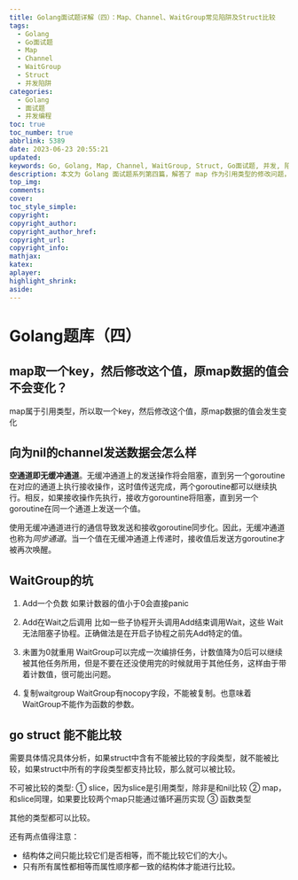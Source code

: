 ```yaml
---
title: Golang面试题详解（四）：Map、Channel、WaitGroup常见陷阱及Struct比较
tags:
  - Golang
  - Go面试题
  - Map
  - Channel
  - WaitGroup
  - Struct
  - 并发陷阱
categories:
  - Golang
  - 面试题
  - 并发编程
toc: true
toc_number: true
abbrlink: 5389
date: 2023-06-23 20:55:21
updated:
keywords: Go, Golang, Map, Channel, WaitGroup, Struct, Go面试题, 并发, 陷阱, 引用类型
description: 本文为 Golang 面试题系列第四篇，解答了 map 作为引用类型的修改问题，分析了向 nil channel 发送数据的阻塞行为，并详细总结了 WaitGroup 使用中的常见陷阱。同时，探讨了 Go struct 的可比较性规则。
top_img:
comments:
cover:
toc_style_simple:
copyright:
copyright_author:
copyright_author_href:
copyright_url:
copyright_info:
mathjax:
katex:
aplayer:
highlight_shrink:
aside:
---
```


# Golang题库（四）

## map取一个key，然后修改这个值，原map数据的值会不会变化？

map属于引用类型，所以取一个key，然后修改这个值，原map数据的值会发生变化

## 向为nil的channel发送数据会怎么样

**空通道即无缓冲通道**。无缓冲通道上的发送操作将会阻塞，直到另一个goroutine在对应的通道上执行接收操作，这时值传送完成，两个goroutine都可以继续执行。相反，如果接收操作先执行，接收方gorountine将阻塞，直到另一个goroutine在同一个通道上发送一个值。

使用无缓冲通道进行的通信导致发送和接收goroutine同步化。因此，无缓冲通道也称为*同步通道*。当一个值在无缓冲通道上传递时，接收值后发送方goroutine才被再次唤醒。

## WaitGroup的坑

1. Add一个负数
如果计数器的值小于0会直接panic

2. Add在Wait之后调用
比如一些子协程开头调用Add结束调用Wait，这些 Wait无法阻塞子协程。正确做法是在开启子协程之前先Add特定的值。

3. 未置为0就重用
WaitGroup可以完成一次编排任务，计数值降为0后可以继续被其他任务所用，但是不要在还没使用完的时候就用于其他任务，这样由于带着计数值，很可能出问题。

4. 复制waitgroup
WaitGroup有nocopy字段，不能被复制。也意味着WaitGroup不能作为函数的参数。

## go struct 能不能比较

需要具体情况具体分析，如果struct中含有不能被比较的字段类型，就不能被比较，如果struct中所有的字段类型都支持比较，那么就可以被比较。

不可被比较的类型:
① slice，因为slice是引用类型，除非是和nil比较
② map，和slice同理，如果要比较两个map只能通过循环遍历实现
③ 函数类型

其他的类型都可以比较。

还有两点值得注意：

- 结构体之间只能比较它们是否相等，而不能比较它们的大小。
- 只有所有属性都相等而属性顺序都一致的结构体才能进行比较。
